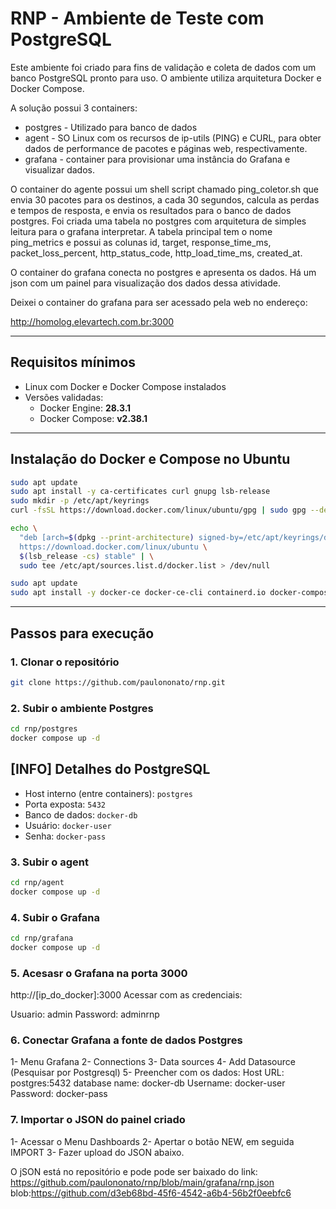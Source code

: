 # **RNP - Ambiente de Teste com PostgreSQL**

Este ambiente foi criado para fins de validação e coleta de dados com um banco PostgreSQL pronto para uso. 
O ambiente utiliza arquitetura Docker e Docker Compose.

A solução possui 3 containers:
- postgres - Utilizado para banco de dados
- agent    - SO Linux com os recursos de ip-utils (PING) e CURL, para obter dados de performance de pacotes e páginas web, respectivamente.
- grafana  - container para provisionar uma instância do Grafana e visualizar dados.

O container do agente possui um shell script chamado ping_coletor.sh que envia 30 pacotes para os destinos, a cada 30 segundos, calcula as perdas e tempos de resposta, e envia os resultados para o banco de dados postgres.
Foi criada uma tabela no postgres com arquitetura de simples leitura para o grafana interpretar. A tabela principal tem o nome ping_metrics e possui as colunas id, target, response_time_ms, packet_loss_percent, http_status_code, http_load_time_ms, created_at.

O container do grafana conecta no postgres e apresenta os dados. Há um json com um painel para visualização dos dados dessa atividade.

Deixei o container do grafana para ser acessado pela web no endereço:

http://homolog.elevartech.com.br:3000

---

## **Requisitos mínimos**

- Linux com Docker e Docker Compose instalados
- Versões validadas:
  - Docker Engine: **28.3.1**
  - Docker Compose: **v2.38.1**

---

## **Instalação do Docker e Compose no Ubuntu**

```bash
sudo apt update
sudo apt install -y ca-certificates curl gnupg lsb-release
sudo mkdir -p /etc/apt/keyrings
curl -fsSL https://download.docker.com/linux/ubuntu/gpg | sudo gpg --dearmor -o /etc/apt/keyrings/docker.gpg

echo \
  "deb [arch=$(dpkg --print-architecture) signed-by=/etc/apt/keyrings/docker.gpg] \
  https://download.docker.com/linux/ubuntu \
  $(lsb_release -cs) stable" | \
  sudo tee /etc/apt/sources.list.d/docker.list > /dev/null

sudo apt update
sudo apt install -y docker-ce docker-ce-cli containerd.io docker-compose-plugin
```

---

## **Passos para execução**

### 1. Clonar o repositório

```bash
git clone https://github.com/paulononato/rnp.git
```

### 2. Subir o ambiente Postgres

```bash
cd rnp/postgres
docker compose up -d
```
## [INFO] **Detalhes do PostgreSQL**

- Host interno (entre containers): `postgres`
- Porta exposta: `5432`
- Banco de dados: `docker-db`
- Usuário: `docker-user`
- Senha: `docker-pass`

### 3. Subir o agent

```bash
cd rnp/agent
docker compose up -d
```
### 4. Subir o Grafana

```bash
cd rnp/grafana
docker compose up -d
```
### 5. Acesasr o Grafana na porta 3000
http://[ip_do_docker]:3000
Acessar com as credenciais:

Usuario: admin
Password: adminrnp

### 6. Conectar Grafana a fonte de dados Postgres
1- Menu Grafana
2- Connections
3- Data sources
4- Add Datasource (Pesquisar por Postgresql)
5- Preencher com os dados:
Host URL: postgres:5432
database name: docker-db
Username: docker-user
Password: docker-pass

### 7. Importar o JSON do painel criado
1- Acessar o Menu Dashboards
2- Apertar o botão NEW, em seguida IMPORT
3- Fazer upload do JSON abaixo.

O jSON está no repositório e pode  pode ser baixado do link: 
https://github.com/paulononato/rnp/blob/main/grafana/rnp.json
blob:https://github.com/d3eb68bd-45f6-4542-a6b4-56b2f0eebfc6
